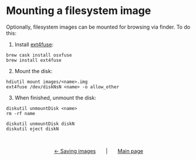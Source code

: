 # Mounting a filesystem image
Optionally, filesystem images can be mounted for browsing via finder. To do this:

1. Install [ext4fuse](https://github.com/gerard/ext4fuse):

```
brew cask install osxfuse
brew install ext4fuse
```

2. Mount the disk:

```
hdiutil mount images/<name>.img
ext4fuse /dev/diskNsN <name> -o allow_other
```

3. When finished, unmount the disk:

```
diskutil unmountDisk <name>
rm -rf name

diskutil unmountDisk diskN
diskutil eject diskN
```

&nbsp;

<p align="center">
	<a href="3-saving-images.md">&larr; Saving images</a> &nbsp; &nbsp; &nbsp; | &nbsp; &nbsp; &nbsp; 
	<a href="readme.md">Main page</a>
</p>
